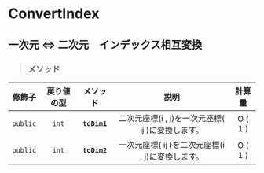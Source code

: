 # ConvertIndex
## 一次元 ⇔ 二次元　インデックス相互変換

> ### メソッド
|修飾子|戻り値の型|メソッド|説明|計算量|
|:---:|:---:|:---:|:---:|:---:|
|`public`|`int`|**`toDim1`**|二次元座標(i , j)を一次元座標( ij )に変換します。|O ( 1 )|
|`public`|`int`|**`toDim2`**|一次元座標( ij )を二次元座標(i , j)に変換します。|O ( 1 )|

